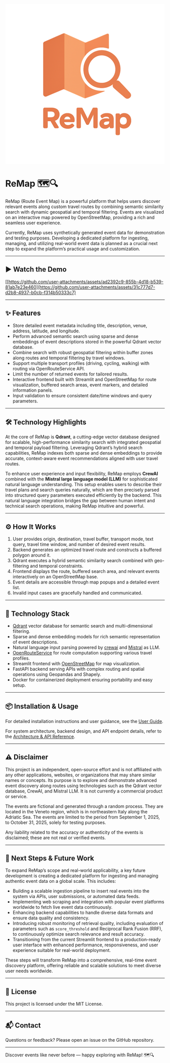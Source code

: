 ![ReMap Logo](./docs/images/logoReMap.png)

# ReMap 🗺️🔍

ReMap (Route Event Map) is a powerful platform that helps users discover relevant events along custom travel routes by combining semantic similarity search with dynamic geospatial and temporal filtering. Events are visualized on an interactive map powered by OpenStreetMap, providing a rich and seamless user experience.

Currently, ReMap uses synthetically generated event data for demonstration and testing purposes. Developing a dedicated platform for ingesting, managing, and utilizing real-world event data is planned as a crucial next step to expand the platform’s practical usage and customization.

---

## ▶️ Watch the Demo

[\[https://github.com/user-attachments/assets/ad2392c9-855b-4d18-b539-81ab7e23e460](https://github.com/user-attachments/assets/31c777d7-d2b8-4937-b0cb-f314b50333c7)

---

## ✨ Features

- Store detailed event metadata including title, description, venue, address, latitude, and longitude.
- Perform advanced semantic search using sparse and dense embeddings of event descriptions stored in the powerful Qdrant vector database.
- Combine search with robust geospatial filtering within buffer zones along routes and temporal filtering by travel windows.
- Support multiple transport profiles (driving, cycling, walking) with routing via OpenRouteService API.
- Limit the number of returned events for tailored results.
- Interactive frontend built with Streamlit and OpenStreetMap for route visualization, buffered search areas, event markers, and detailed information panels.
- Input validation to ensure consistent date/time windows and query parameters.

---

## 🛠️ Technology Highlights

At the core of ReMap is **Qdrant**, a cutting-edge vector database designed for scalable, high-performance similarity search with integrated geospatial and temporal payload filtering. Leveraging Qdrant’s hybrid search capabilities, ReMap indexes both sparse and dense embeddings to provide accurate, context-aware event recommendations aligned with user travel routes.

To enhance user experience and input flexibility, ReMap employs **CrewAI** combined with the **Mistral large language model (LLM)** for sophisticated natural language understanding. This setup enables users to describe their travel plans and search queries naturally, which are then precisely parsed into structured query parameters executed efficiently by the backend. This natural language integration bridges the gap between human intent and technical search operations, making ReMap intuitive and powerful.

---

## ⚙️ How It Works

1. User provides origin, destination, travel buffer, transport mode, text query, travel time window, and number of desired event results.
2. Backend generates an optimized travel route and constructs a buffered polygon around it.
3. Qdrant executes a hybrid semantic similarity search combined with geo-filtering and temporal constraints.
4. Frontend displays the route, buffered search area, and relevant events interactively on an OpenStreetMap base.
5. Event details are accessible through map popups and a detailed event list.
6. Invalid input cases are gracefully handled and communicated.

---

## 🧰 Technology Stack

- [Qdrant](https://qdrant.tech/) vector database for semantic search and multi-dimensional filtering.
- Sparse and dense embedding models for rich semantic representation of event descriptions.
- Natural language input parsing powered by [crewai](https://www.crewai.com/) and [Mistral](https://mistral.ai/) as LLM.
- [OpenRouteService](https://openrouteservice.org/) for route computation supporting various travel profiles.
- Streamlit frontend with [OpenStreetMap](https://www.openstreetmap.org/) for map visualization.
- FastAPI backend serving APIs with complex routing and spatial operations using Geopandas and Shapely.
- Docker for containerized deployment ensuring portability and easy setup.

---

## 📦 Installation & Usage

For detailed installation instructions and user guidance, see the [User Guide](./docs/USER_GUIDE.md).

For system architecture, backend design, and API endpoint details, refer to the [Architecture & API Reference](./docs/ARCHITECTURE_API.md).

---

## ⚠️ Disclaimer

This project is an independent, open-source effort and is not affiliated with any other applications, websites, or organizations that may share similar names or concepts. Its purpose is to explore and demonstrate advanced event discovery along routes using technologies such as the Qdrant vector database, CrewAI, and Mistral LLM. It is not currently a commercial product or service.

The events are fictional and generated through a random process. They are located in the Veneto region, which is in northeastern Italy along the Adriatic Sea. The events are limited to the period from September 1, 2025, to October 31, 2025, solely for testing purposes.

Any liability related to the accuracy or authenticity of the events is disclaimed; these are not real or verified events.

---

## 🚀 Next Steps & Future Work

To expand ReMap’s scope and real-world applicability, a key future development is creating a dedicated platform for ingesting and managing authentic event data on a global scale. This includes:

- Building a scalable ingestion pipeline to insert real events into the system via APIs, user submissions, or automated data feeds.  
- Implementing web scraping and integration with popular event platforms worldwide to fetch live event data continuously.  
- Enhancing backend capabilities to handle diverse data formats and ensure data quality and consistency.  
- Introducing robust monitoring of retrieval quality, including evaluation of parameters such as `score_threshold` and Reciprocal Rank Fusion (RRF), to continuously optimize search relevance and result accuracy.  
- Transitioning from the current Streamlit frontend to a production-ready user interface with enhanced performance, responsiveness, and user experience suitable for real-world deployment.

These steps will transform ReMap into a comprehensive, real-time event discovery platform, offering reliable and scalable solutions to meet diverse user needs worldwide.

---

## 📄 License

This project is licensed under the MIT License.

---

## 📬 Contact

Questions or feedback? Please open an issue on the GitHub repository.

---

Discover events like never before — happy exploring with ReMap! 🗺️🔍
